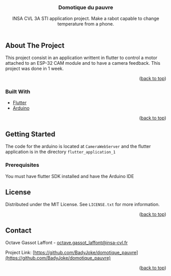 <div id="top"></div>
<!--
*** Thanks for checking out the Best-README-Template. If you have a suggestion
*** that would make this better, please fork the repo and create a pull request
*** or simply open an issue with the tag "enhancement".
*** Don't forget to give the project a star!
*** Thanks again! Now go create something AMAZING! :D
-->



<!-- PROJECT SHIELDS -->
<!--
*** I'm using markdown "reference style" links for readability.
*** Reference links are enclosed in brackets [ ] instead of parentheses ( ).
*** See the bottom of this document for the declaration of the reference variables
*** for contributors-url, forks-url, etc. This is an optional, concise syntax you may use.
*** https://www.markdownguide.org/basic-syntax/#reference-style-links
-->


<!-- PROJECT LOGO -->
<br />
<div align="center">
<h3 align="center">Domotique du pauvre</h3>

  <p align="center">
    INSA CVL 3A STI application project. Make a rabot capable to change temperature from a phone.
    <br />
    <br />
  </p>
</div>

<!-- ABOUT THE PROJECT -->
## About The Project

This project consist in an application writtent in flutter to control a motor attached to an ESP-32 CAM module and to have a camera feedback. This project was done in 1 week.

<p align="right">(<a href="#top">back to top</a>)</p>



### Built With

* [Flutter](https://flutter.dev/)
* [Arduino](https://www.arduino.cc/)


<p align="right">(<a href="#top">back to top</a>)</p>



<!-- GETTING STARTED -->
## Getting Started

The code for the arduino is located at `CameraWebServer` and the flutter application is in the directory `flutter_application_1`

### Prerequisites

You must have flutter SDK installed and have the Arduino IDE


<!-- LICENSE -->
## License

Distributed under the MIT License. See `LICENSE.txt` for more information.

<p align="right">(<a href="#top">back to top</a>)</p>


<!-- CONTACT -->
## Contact

Octave Gassot Laffont - octave.gassot_laffont@insa-cvl.fr

Project Link: [https://github.com/BadyJoke/domotique_pauvre](https://github.com/BadyJoke/domotique_pauvre)

<p align="right">(<a href="#top">back to top</a>)</p>
